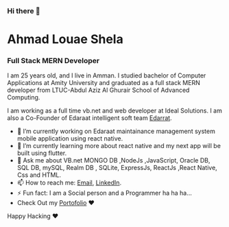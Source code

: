 ### Hi there 👋

# Ahmad Louae Shela
### Full Stack MERN Developer

I am 25 years old, and I live in Amman.
I studied bachelor of Computer Applications at Amity University and graduated as a full stack MERN developer from LTUC-Abdul Aziz Al Ghurair School of Advanced Computing.

I am working as a full time vb.net and web developer at Ideal Solutions.
I am also a Co-Founder of Edaraat intelligent soft team [Edarrat](www.edaraat.com).

- 🔭 I’m currently working on Edaraat maintainance management system mobile application using react native.
- 🌱 I’m currently learning more about react native and my next app will be built using flutter.
- 💬 Ask me about VB.net MONGO DB ,NodeJs ,JavaScript, Oracle DB, SQL DB, mySQL, Realm DB , SQLite, ExpressJs, ReactJs ,React Native, Css and HTML.
- 📫 How to reach me: [Email](ahmedsh717@gmail.com), [LinkedIn](https://www.linkedin.com/in/ahmad-shela/).
- ⚡ Fun fact: I am a Social person and a Programmer ha ha ha...
- Check Out my [Portofolio](ahmedshela.github.io/my-personal/) ❤️

Happy Hacking ❤️
